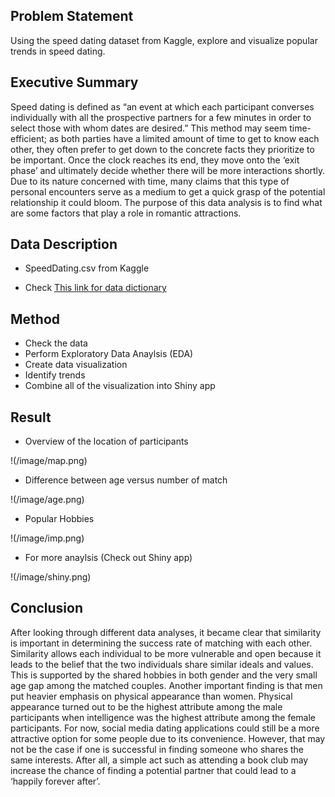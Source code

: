 ## Problem Statement

Using the speed dating dataset from Kaggle, explore and visualize popular trends in speed dating.

## Executive Summary

Speed dating is defined as “an event at which each participant converses individually with all the prospective partners for a few minutes in order to select those with whom dates are desired.” This method may seem time-efficient; as both parties have a limited amount of time to get to know each other, they often prefer to get down to the concrete facts they prioritize to be important. Once the clock reaches its end, they move onto the ‘exit phase’ and ultimately decide whether there will be more interactions shortly. Due to its nature concerned with time, many claims that this type of personal encounters serve as a medium to get a quick grasp of the potential relationship it could bloom. The purpose of this data analysis is to find what are some factors that play a role in romantic attractions.

## Data Description

- SpeedDating.csv from Kaggle

- Check [This link for data dictionary](https://www.kaggle.com/annavictoria/speed-dating-experiment)

## Method

- Check the data
- Perform Exploratory Data Anaylsis (EDA)
- Create data visualization
- Identify trends
- Combine all of the visualization into Shiny app

## Result

- Overview of the location of participants

!(/image/map.png)

- Difference between age versus number of match

!(/image/age.png)

- Popular Hobbies

!(/image/imp.png)

- For more anaylsis (Check out Shiny app)

!(/image/shiny.png)

## Conclusion

After looking through different data analyses, it became clear that similarity is important in determining the success rate of matching with each other. Similarity allows each individual to be more vulnerable and open because it leads to the belief that the two individuals share similar ideals and values. This is supported by the shared hobbies in both gender and the very small age gap among the matched couples. Another important finding is that men put heavier emphasis on physical appearance than women. Physical appearance turned out to be the highest attribute among the male participants when intelligence was the highest attribute among the female participants. For now, social media dating applications could still be a more attractive option for some people due to its convenience. However, that may not be the case if one is successful in finding someone who shares the same interests. After all, a simple act such as attending a book club may increase the chance of finding a potential partner that could lead to a ‘happily forever after’.